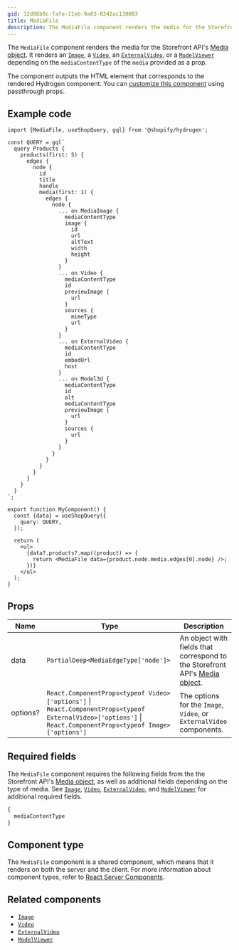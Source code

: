 ```yaml
---
gid: 32d96b9c-fafe-11eb-9a03-0242ac130003
title: MediaFile
description: The MediaFile component renders the media for the Storefront API's Media object.
---
```


The `MediaFile` component renders the media for the Storefront API's
[Media object](https://shopify.dev/api/storefront/reference/products/media). It renders an [`Image`](https://shopify.dev/api/hydrogen/components/primitive/image), a
[`Video`](https://shopify.dev/api/hydrogen/components/primitive/video), an [`ExternalVideo`](https://shopify.dev/api/hydrogen/components/primitive/externalvideo), or a [`ModelViewer`](https://shopify.dev/api/hydrogen/components/primitive/modelviewer) depending on the `mediaContentType` of the
`media` provided as a prop. 

The component outputs the HTML element that corresponds to the rendered Hydrogen component. You can [customize this component](https://shopify.dev/api/hydrogen/components#customizing-hydrogen-components) using passthrough props.

## Example code

```tsx
import {MediaFile, useShopQuery, gql} from '@shopify/hydrogen';

const QUERY = gql`
  query Products {
    products(first: 5) {
      edges {
        node {
          id
          title
          handle
          media(first: 1) {
            edges {
              node {
                ... on MediaImage {
                  mediaContentType
                  image {
                    id
                    url
                    altText
                    width
                    height
                  }
                }
                ... on Video {
                  mediaContentType
                  id
                  previewImage {
                    url
                  }
                  sources {
                    mimeType
                    url
                  }
                }
                ... on ExternalVideo {
                  mediaContentType
                  id
                  embedUrl
                  host
                }
                ... on Model3d {
                  mediaContentType
                  id
                  alt
                  mediaContentType
                  previewImage {
                    url
                  }
                  sources {
                    url
                  }
                }
              }
            }
          }
        }
      }
    }
  }
`;

export function MyComponent() {
  const {data} = useShopQuery({
    query: QUERY,
  });

  return (
    <ul>
      {data?.products?.map((product) => {
        return <MediaFile data={product.node.media.edges[0].node} />;
      })}
    </ul>
  );
}
```

## Props

| Name     | Type                                                                                                                                                                                                                           | Description                                                                                                                                |
| -------- | ------------------------------------------------------------------------------------------------------------------------------------------------------------------------------------------------------------------------------ | ------------------------------------------------------------------------------------------------------------------------------------------ |
| data     | <code>PartialDeep&#60;MediaEdgeType['node']&#62;</code>                                                                                                                                                                        | An object with fields that correspond to the Storefront API's [Media object](https://shopify.dev/api/storefront/reference/products/media). |
| options? | <code>React.ComponentProps&#60;typeof Video&#62;['options']</code> &#124; <code>React.ComponentProps&#60;typeof ExternalVideo&#62;['options']</code> &#124; <code>React.ComponentProps&#60;typeof Image&#62;['options']</code> | The options for the `Image`, `Video`, or `ExternalVideo` components.                                                                       |

## Required fields

The `MediaFile` component requires the following fields from the the Storefront API's
[Media object](https://shopify.dev/api/storefront/reference/products/media), as well as additional fields depending on the type of media. See [`Image`](https://shopify.dev/api/hydrogen/components/primitive/image),
[`Video`](https://shopify.dev/api/hydrogen/components/primitive/video), [`ExternalVideo`](https://shopify.dev/api/hydrogen/components/primitive/externalvideo), and [`ModelViewer`](https://shopify.dev/api/hydrogen/components/primitive/modelviewer) for additional required fields.

```graphql
{
  mediaContentType
}
```

## Component type

The `MediaFile` component is a shared component, which means that it renders on both the server and the client. For more information about component types, refer to [React Server Components](https://shopify.dev/custom-storefronts/hydrogen/framework/react-server-components).

## Related components

- [`Image`](https://shopify.dev/api/hydrogen/components/primitive/image)
- [`Video`](https://shopify.dev/api/hydrogen/components/primitive/video)
- [`ExternalVideo`](https://shopify.dev/api/hydrogen/components/primitive/externalvideo)
- [`ModelViewer`](https://shopify.dev/api/hydrogen/components/primitive/modelviewer)
